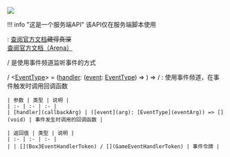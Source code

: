 <a href="https://github.com/qndm"><img src="https://img.shields.io/badge/%E8%B4%A1%E7%8C%AE%E8%80%85-qndm-blue"></img></a>

!!! info "这是一个服务端API"
    该API仅在服务端脚本使用

:   [查阅官方文档](https://box3.yuque.com/org-wiki-box3-ev7rl4/guide/vvcmhushslg1k9ig#eTtoL)~~藏得真深~~  
    [查阅官方文档（Arena）](https://box3.yuque.com/staff-khn556/wupvz3/wkgxqor9a2i34oet)

[](Box3EventChannel) / [](GameEventChannel)是使用事件频道监听事件的方式

[](Box3EventChannel) / [](GameEventChannel)<[EventType](eventArg)> = ([handler](callbackArg): ([event](arg): [EventType](eventArg)) => [](void)) => [](Box3EventHandlerToken) / [](GameEventHandlerToken)
:   使用事件频道，在事件触发时调用回调函数

    | 参数 | 类型 | 说明 |
    | :- | :- | :- |
    | [handler](callbackArg) | ([event](arg): [EventType](eventArg)) => [](void) | 事件发生时调用的回调函数 |

    | 返回值 | 类型 | 说明 |
    | :- | :- | :- |
    | | [](Box3EventHandlerToken) / [](GameEventHandlerToken) | 事件令牌 |